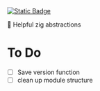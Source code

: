 <a href="https://www.hannahilea.com/blog/houseplant-programming">
  <img alt="Static Badge" src="https://img.shields.io/badge/%F0%9F%AA%B4%20Houseplant%20-x?style=flat&amp;label=Project%20type&amp;color=1E1E1D">
</a>

🦎
Helpful zig abstractions


# To Do
- [ ] Save version function
- [ ] clean up module structure
